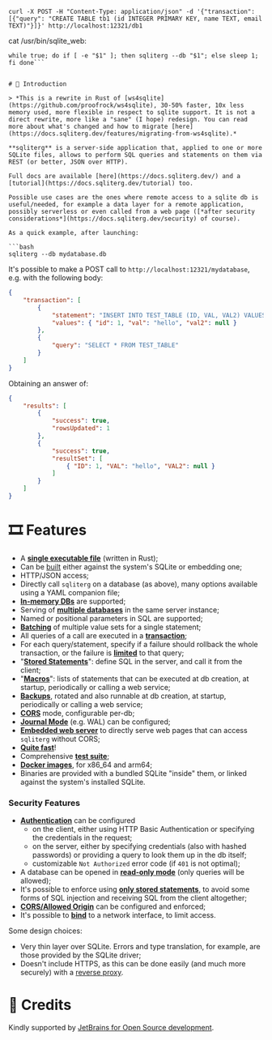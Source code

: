```curl -X POST -H "Content-Type: application/json" -d '{"transaction": [{"query": "CREATE TABLE tb1 (id INTEGER PRIMARY KEY, name TEXT, email TEXT)"}]}' http://localhost:12321/db1```

cat /usr/bin/sqlite_web:
```#!/bin/bash
while true; do if [ -e "$1" ]; then sqliterg --db "$1"; else sleep 1; fi done```


# 🌿 Introduction

> *This is a rewrite in Rust of [ws4sqlite](https://github.com/proofrock/ws4sqlite), 30-50% faster, 10x less memory used, more flexible in respect to sqlite support. It is not a direct rewrite, more like a "sane" (I hope) redesign. You can read more about what's changed and how to migrate [here](https://docs.sqliterg.dev/features/migrating-from-ws4sqlite).*

**sqliterg** is a server-side application that, applied to one or more SQLite files, allows to perform SQL queries and statements on them via REST (or better, JSON over HTTP).

Full docs are available [here](https://docs.sqliterg.dev/) and a [tutorial](https://docs.sqliterg.dev/tutorial) too.

Possible use cases are the ones where remote access to a sqlite db is useful/needed, for example a data layer for a remote application, possibly serverless or even called from a web page ([*after security considerations*](https://docs.sqliterg.dev/security) of course).

As a quick example, after launching:

```bash
sqliterg --db mydatabase.db
```

It's possible to make a POST call to `http://localhost:12321/mydatabase`, e.g. with the following body:

```json
{
    "transaction": [
        {
            "statement": "INSERT INTO TEST_TABLE (ID, VAL, VAL2) VALUES (:id, :val, :val2)",
            "values": { "id": 1, "val": "hello", "val2": null }
        },
        {
            "query": "SELECT * FROM TEST_TABLE"
        }
    ]
}
```

Obtaining an answer of:

```json
{
    "results": [
        {
            "success": true,
            "rowsUpdated": 1
        },
        {
            "success": true,
            "resultSet": [
                { "ID": 1, "VAL": "hello", "VAL2": null }
            ]
        }
    ]
}
```

# 🎞️ Features

- A [**single executable file**](https://docs.sqliterg.dev/documentation/installation) (written in Rust);
- Can be [built](https://docs.sqliterg.dev/building-and-testing#supported-platforms) either against the system's SQLite or embedding one;
- HTTP/JSON access;
- Directly call `sqliterg` on a database (as above), many options available using a YAML companion file;
- [**In-memory DBs**](https://docs.sqliterg.dev/documentation/running#file-based-and-in-memory) are supported;
- Serving of [**multiple databases**](https://docs.sqliterg.dev/documentation/configuration-file) in the same server instance;
- Named or positional parameters in SQL are supported;
- [**Batching**](https://docs.sqliterg.dev/documentation/requests#batch-parameter-values-for-a-statement) of multiple value sets for a single statement;
- All queries of a call are executed in a [**transaction**](https://docs.sqliterg.dev/documentation/requests);
- For each query/statement, specify if a failure should rollback the whole transaction, or the failure is [**limited**](https://docs.sqliterg.dev/documentation/errors#managed-errors) to that query;
- "[**Stored Statements**](https://docs.sqliterg.dev/documentation/stored-statements)": define SQL in the server, and call it from the client;
- "[**Macros**](https://docs.sqliterg.dev/documentation/macros)": lists of statements that can be executed at db creation, at startup, periodically or calling a web service;
- [**Backups**](https://docs.sqliterg.dev/documentation/backup), rotated and also runnable at db creation, at startup, periodically or calling a web service;
- [**CORS**](https://docs.sqliterg.dev/documentation/configuration-file#corsorigin) mode, configurable per-db;
- [**Journal Mode**](https://docs.sqliterg.dev/documentation/configuration-file#journalmode) (e.g. WAL) can be configured;
- [**Embedded web server**](https://docs.sqliterg.dev/documentation/web-server) to directly serve web pages that can access `sqliterg` without CORS;
- [**Quite fast**](https://docs.sqliterg.dev/features/performances)!
- Comprehensive [**test suite**](https://docs.sqliterg.dev/building-and-testing#testing);
- [**Docker images**](https://docs.sqliterg.dev/documentation/installation/docker), for x86_64 and arm64;
- Binaries are provided with a bundled SQLite "inside" them, or linked against the system's installed SQLite.

### Security Features

* [**Authentication**](https://docs.sqliterg.dev/security#authentication) can be configured
  * on the client, either using HTTP Basic Authentication or specifying the credentials in the request;
  * on the server, either by specifying credentials (also with hashed passwords) or providing a query to look them up in the db itself;
  * customizable `Not Authorized` error code (if `401` is not optimal);
* A database can be opened in [**read-only mode**](https://docs.sqliterg.dev/security#read-only-databases) (only queries will be allowed);
* It's possible to enforce using [**only stored statements**](https://docs.sqliterg.dev/security#stored-statements-to-prevent-sql-injection), to avoid some forms of SQL injection and receiving SQL from the client altogether;
* [**CORS/Allowed Origin**](https://docs.sqliterg.dev/security#cors-allowed-origin) can be configured and enforced;
* It's possible to [**bind**](https://docs.sqliterg.dev/security#binding-to-a-network-interface) to a network interface, to limit access.

Some design choices:

* Very thin layer over SQLite. Errors and type translation, for example, are those provided by the SQLite driver;
* Doesn't include HTTPS, as this can be done easily (and much more securely) with a [reverse proxy](https://docs.sqliterg.dev/security#use-a-reverse-proxy-if-going-on-the-internet).

# 🥇 Credits

Kindly supported by [JetBrains for Open Source development](https://www.jetbrains.com/community/opensource/?utm_campaign=opensource&utm_content=approved&utm_medium=email&utm_source=newsletter&utm_term=jblogo#support).
